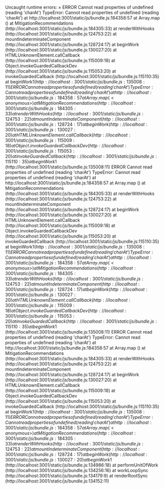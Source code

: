 Uncaught runtime errors:
×
ERROR
Cannot read properties of undefined (reading 'charAt')
TypeError: Cannot read properties of undefined (reading 'charAt')
    at http://localhost:3001/static/js/bundle.js:184358:57
    at Array.map (<anonymous>)
    at MitigationRecommendations (http://localhost:3001/static/js/bundle.js:184305:33)
    at renderWithHooks (http://localhost:3001/static/js/bundle.js:124753:22)
    at mountIndeterminateComponent (http://localhost:3001/static/js/bundle.js:128724:17)
    at beginWork (http://localhost:3001/static/js/bundle.js:130027:20)
    at HTMLUnknownElement.callCallback (http://localhost:3001/static/js/bundle.js:115009:18)
    at Object.invokeGuardedCallbackDev (http://localhost:3001/static/js/bundle.js:115053:20)
    at invokeGuardedCallback (http://localhost:3001/static/js/bundle.js:115110:35)
    at beginWork$1 (http://localhost:3001/static/js/bundle.js:135008:11)
ERROR
Cannot read properties of undefined (reading 'charAt')
TypeError: Cannot read properties of undefined (reading 'charAt')
    at http://localhost:3001/static/js/bundle.js:184358:57
    at Array.map (<anonymous>)
    at MitigationRecommendations (http://localhost:3001/static/js/bundle.js:184305:33)
    at renderWithHooks (http://localhost:3001/static/js/bundle.js:124753:22)
    at mountIndeterminateComponent (http://localhost:3001/static/js/bundle.js:128724:17)
    at beginWork (http://localhost:3001/static/js/bundle.js:130027:20)
    at HTMLUnknownElement.callCallback (http://localhost:3001/static/js/bundle.js:115009:18)
    at Object.invokeGuardedCallbackDev (http://localhost:3001/static/js/bundle.js:115053:20)
    at invokeGuardedCallback (http://localhost:3001/static/js/bundle.js:115110:35)
    at beginWork$1 (http://localhost:3001/static/js/bundle.js:135008:11)
ERROR
Cannot read properties of undefined (reading 'charAt')
TypeError: Cannot read properties of undefined (reading 'charAt')
    at http://localhost:3001/static/js/bundle.js:184358:57
    at Array.map (<anonymous>)
    at MitigationRecommendations (http://localhost:3001/static/js/bundle.js:184305:33)
    at renderWithHooks (http://localhost:3001/static/js/bundle.js:124753:22)
    at mountIndeterminateComponent (http://localhost:3001/static/js/bundle.js:128724:17)
    at beginWork (http://localhost:3001/static/js/bundle.js:130027:20)
    at HTMLUnknownElement.callCallback (http://localhost:3001/static/js/bundle.js:115009:18)
    at Object.invokeGuardedCallbackDev (http://localhost:3001/static/js/bundle.js:115053:20)
    at invokeGuardedCallback (http://localhost:3001/static/js/bundle.js:115110:35)
    at beginWork$1 (http://localhost:3001/static/js/bundle.js:135008:11)
ERROR
Cannot read properties of undefined (reading 'charAt')
TypeError: Cannot read properties of undefined (reading 'charAt')
    at http://localhost:3001/static/js/bundle.js:184358:57
    at Array.map (<anonymous>)
    at MitigationRecommendations (http://localhost:3001/static/js/bundle.js:184305:33)
    at renderWithHooks (http://localhost:3001/static/js/bundle.js:124753:22)
    at mountIndeterminateComponent (http://localhost:3001/static/js/bundle.js:128724:17)
    at beginWork (http://localhost:3001/static/js/bundle.js:130027:20)
    at HTMLUnknownElement.callCallback (http://localhost:3001/static/js/bundle.js:115009:18)
    at Object.invokeGuardedCallbackDev (http://localhost:3001/static/js/bundle.js:115053:20)
    at invokeGuardedCallback (http://localhost:3001/static/js/bundle.js:115110:35)
    at beginWork$1 (http://localhost:3001/static/js/bundle.js:135008:11)
ERROR
Cannot read properties of undefined (reading 'charAt')
TypeError: Cannot read properties of undefined (reading 'charAt')
    at http://localhost:3001/static/js/bundle.js:184358:57
    at Array.map (<anonymous>)
    at MitigationRecommendations (http://localhost:3001/static/js/bundle.js:184305:33)
    at renderWithHooks (http://localhost:3001/static/js/bundle.js:124753:22)
    at mountIndeterminateComponent (http://localhost:3001/static/js/bundle.js:128724:17)
    at beginWork (http://localhost:3001/static/js/bundle.js:130027:20)
    at HTMLUnknownElement.callCallback (http://localhost:3001/static/js/bundle.js:115009:18)
    at Object.invokeGuardedCallbackDev (http://localhost:3001/static/js/bundle.js:115053:20)
    at invokeGuardedCallback (http://localhost:3001/static/js/bundle.js:115110:35)
    at beginWork$1 (http://localhost:3001/static/js/bundle.js:135008:11)
ERROR
Cannot read properties of undefined (reading 'charAt')
TypeError: Cannot read properties of undefined (reading 'charAt')
    at http://localhost:3001/static/js/bundle.js:184358:57
    at Array.map (<anonymous>)
    at MitigationRecommendations (http://localhost:3001/static/js/bundle.js:184305:33)
    at renderWithHooks (http://localhost:3001/static/js/bundle.js:124753:22)
    at mountIndeterminateComponent (http://localhost:3001/static/js/bundle.js:128724:17)
    at beginWork (http://localhost:3001/static/js/bundle.js:130027:20)
    at beginWork$1 (http://localhost:3001/static/js/bundle.js:134986:18)
    at performUnitOfWork (http://localhost:3001/static/js/bundle.js:134256:16)
    at workLoopSync (http://localhost:3001/static/js/bundle.js:134179:9)
    at renderRootSync (http://localhost:3001/static/js/bundle.js:134152:11)